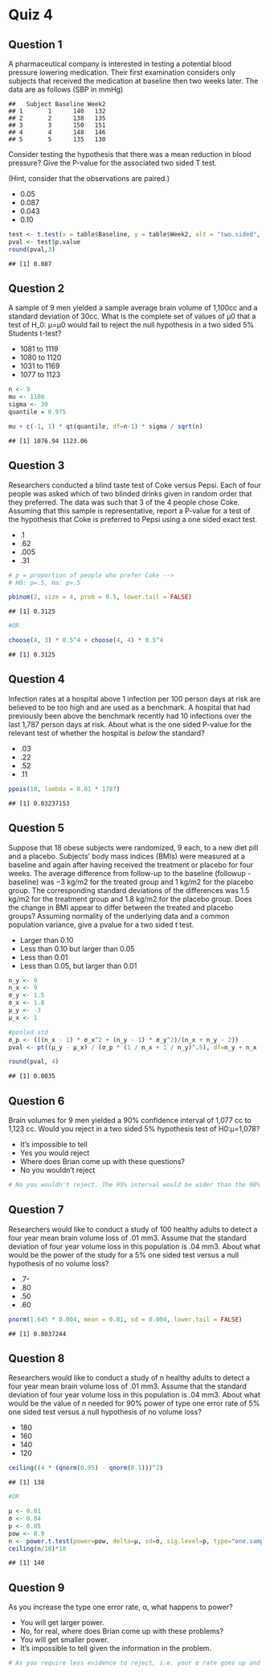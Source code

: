 Quiz 4
================

## Question 1

A pharmaceutical company is interested in testing a potential blood
pressure lowering medication. Their first examination considers only
subjects that received the medication at baseline then two weeks later.
The data are as follows (SBP in mmHg)

    ##   Subject Baseline Week2
    ## 1       1      140   132
    ## 2       2      138   135
    ## 3       3      150   151
    ## 4       4      148   146
    ## 5       5      135   130

Consider testing the hypothesis that there was a mean reduction in blood
pressure? Give the P-value for the associated two sided T test.

(Hint, consider that the observations are paired.)

  - 0.05
  - 0.087
  - 0.043
  - 0.10

<!-- end list -->

``` r
test <- t.test(x = table$Baseline, y = table$Week2, alt = "two.sided", paired = TRUE)
pval <- test$p.value
round(pval,3)
```

    ## [1] 0.087

## Question 2

A sample of 9 men yielded a sample average brain volume of 1,100cc and a
standard deviation of 30cc. What is the complete set of values of μ0
that a test of H\_0: μ=μ0 would fail to reject the null hypothesis in a
two sided 5% Students t-test?

  - 1081 to 1119
  - 1080 to 1120
  - 1031 to 1169
  - 1077 to 1123

<!-- end list -->

``` r
n <- 9
mu <- 1100
sigma <- 30
quantile = 0.975 

mu + c(-1, 1) * qt(quantile, df=n-1) * sigma / sqrt(n)
```

    ## [1] 1076.94 1123.06

## Question 3

Researchers conducted a blind taste test of Coke versus Pepsi. Each of
four people was asked which of two blinded drinks given in random order
that they preferred. The data was such that 3 of the 4 people chose
Coke. Assuming that this sample is representative, report a P-value for
a test of the hypothesis that Coke is preferred to Pepsi using a one
sided exact test.

  - .1
  - .62
  - .005
  - .31

<!-- end list -->

``` r
# p = proportion of people who prefer Coke -->
# H0: p=.5, Ha: p>.5

pbinom(2, size = 4, prob = 0.5, lower.tail = FALSE)
```

    ## [1] 0.3125

``` r
#OR

choose(4, 3) * 0.5^4 + choose(4, 4) * 0.5^4
```

    ## [1] 0.3125

## Question 4

Infection rates at a hospital above 1 infection per 100 person days at
risk are believed to be too high and are used as a benchmark. A hospital
that had previously been above the benchmark recently had 10 infections
over the last 1,787 person days at risk. About what is the one sided
P-value for the relevant test of whether the hospital is *below* the
standard?

  - .03
  - .22
  - .52
  - .11

<!-- end list -->

``` r
ppois(10, lambda = 0.01 * 1787)
```

    ## [1] 0.03237153

## Question 5

Suppose that 18 obese subjects were randomized, 9 each, to a new diet
pill and a placebo. Subjects’ body mass indices (BMIs) were measured at
a baseline and again after having received the treatment or placebo for
four weeks. The average difference from follow-up to the baseline
(followup - baseline) was −3 kg/m2 for the treated group and 1 kg/m2 for
the placebo group. The corresponding standard deviations of the
differences was 1.5 kg/m2 for the treatment group and 1.8 kg/m2 for the
placebo group. Does the change in BMI appear to differ between the
treated and placebo groups? Assuming normality of the underlying data
and a common population variance, give a pvalue for a two sided t test.

  - Larger than 0.10
  - Less than 0.10 but larger than 0.05
  - Less than 0.01
  - Less than 0.05, but larger than 0.01

<!-- end list -->

``` r
n_y <- 9 
n_x <- 9 
σ_y <- 1.5
σ_x <- 1.8 
μ_y <- -3
μ_x <- 1

#pooled std
σ_p <- (((n_x - 1) * σ_x^2 + (n_y - 1) * σ_y^2)/(n_x + n_y - 2))
pval <- pt((μ_y - μ_x) / (σ_p * (1 / n_x + 1 / n_y)^.5), df=n_y + n_x -2)

round(pval, 4)
```

    ## [1] 0.0035

## Question 6

Brain volumes for 9 men yielded a 90% confidence interval of 1,077 cc to
1,123 cc. Would you reject in a two sided 5% hypothesis test of
H0:μ=1,078?

  - It’s impossible to tell
  - Yes you would reject
  - Where does Brian come up with these questions?
  - No you wouldn’t reject

<!-- end list -->

``` r
# No you wouldn't reject. The 95% interval would be wider than the 90% interval. Since 1,078 is in the narrower 90% interval, it would also be in the wider 95% interval. Thus, in either case it's in the interval and so you would fail to reject.
```

## Question 7

Researchers would like to conduct a study of 100 healthy adults to
detect a four year mean brain volume loss of .01 mm3. Assume that the
standard deviation of four year volume loss in this population is .04
mm3. About what would be the power of the study for a 5% one sided test
versus a null hypothesis of no volume loss?

  - .7-
  - .80
  - .50
  - .60

<!-- end list -->

``` r
pnorm(1.645 * 0.004, mean = 0.01, sd = 0.004, lower.tail = FALSE)
```

    ## [1] 0.8037244

## Question 8

Researchers would like to conduct a study of n healthy adults to detect
a four year mean brain volume loss of .01 mm3. Assume that the standard
deviation of four year volume loss in this population is .04 mm3. About
what would be the value of n needed for 90% power of type one error rate
of 5% one sided test versus a null hypothesis of no volume loss?

  - 180
  - 160
  - 140
  - 120

<!-- end list -->

``` r
ceiling((4 * (qnorm(0.95) - qnorm(0.1)))^2)
```

    ## [1] 138

``` r
#OR

μ <- 0.01
σ <- 0.04
p <- 0.05 
pow <- 0.9 
n <- power.t.test(power=pow, delta=μ, sd=σ, sig.level=p, type="one.sample", alt="one.sided")$n
ceiling(n/10)*10
```

    ## [1] 140

## Question 9

As you increase the type one error rate, α, what happens to power?

  - You will get larger power.
  - No, for real, where does Brian come up with these problems?
  - You will get smaller power.
  - It’s impossible to tell given the information in the problem.

<!-- end list -->

``` r
# As you require less evidence to reject, i.e. your α rate goes up and you will have larger power
```
